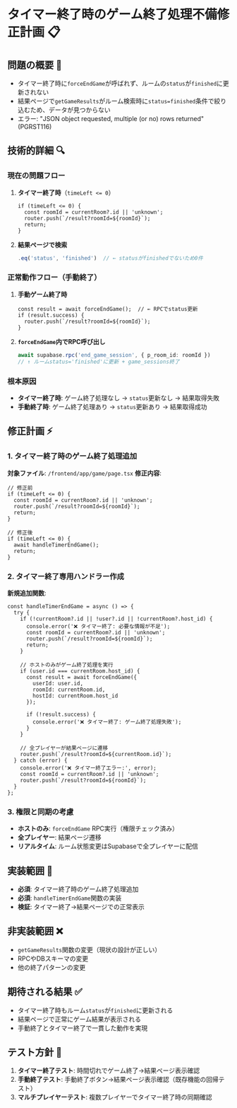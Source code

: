 # タイマー終了時のゲーム終了処理不備修正計画 📋

## 問題の概要 🐛
- タイマー終了時に`forceEndGame`が呼ばれず、ルームの`status`が`finished`に更新されない
- 結果ページで`getGameResults`がルーム検索時に`status=finished`条件で絞り込むため、データが見つからない
- エラー: "JSON object requested, multiple (or no) rows returned" (PGRST116)

## 技術的詳細 🔍

### 現在の問題フロー
1. **タイマー終了時**（`timeLeft <= 0`）
   ```tsx
   if (timeLeft <= 0) {
     const roomId = currentRoom?.id || 'unknown';
     router.push(`/result?roomId=${roomId}`); 
     return;
   }
   ```

2. **結果ページで検索**
   ```typescript
   .eq('status', 'finished')  // ← statusがfinishedでないため0件
   ```

### 正常動作フロー（手動終了）
1. **手動ゲーム終了時**
   ```tsx
   const result = await forceEndGame();  // ← RPCでstatus更新
   if (result.success) {
     router.push(`/result?roomId=${roomId}`);
   }
   ```

2. **`forceEndGame`内でRPC呼び出し**
   ```typescript
   await supabase.rpc('end_game_session', { p_room_id: roomId })
   // ↑ ルームstatus='finished'に更新 + game_sessions終了
   ```

### 根本原因
- **タイマー終了時**: ゲーム終了処理なし → `status`更新なし → 結果取得失敗
- **手動終了時**: ゲーム終了処理あり → `status`更新あり → 結果取得成功

## 修正計画 ⚡

### 1. タイマー終了時のゲーム終了処理追加
**対象ファイル**: `/frontend/app/game/page.tsx`
**修正内容**:
```tsx
// 修正前
if (timeLeft <= 0) {
  const roomId = currentRoom?.id || 'unknown';
  router.push(`/result?roomId=${roomId}`);
  return;
}

// 修正後
if (timeLeft <= 0) {
  await handleTimerEndGame();
  return;
}
```

### 2. タイマー終了専用ハンドラー作成
**新規追加関数**:
```tsx
const handleTimerEndGame = async () => {
  try {
    if (!currentRoom?.id || !user?.id || !currentRoom?.host_id) {
      console.error('❌ タイマー終了: 必要な情報が不足');
      const roomId = currentRoom?.id || 'unknown';
      router.push(`/result?roomId=${roomId}`);
      return;
    }

    // ホストのみがゲーム終了処理を実行
    if (user.id === currentRoom.host_id) {
      const result = await forceEndGame({
        userId: user.id,
        roomId: currentRoom.id,
        hostId: currentRoom.host_id
      });
      
      if (!result.success) {
        console.error('❌ タイマー終了: ゲーム終了処理失敗');
      }
    }
    
    // 全プレイヤーが結果ページに遷移
    router.push(`/result?roomId=${currentRoom.id}`);
  } catch (error) {
    console.error('❌ タイマー終了エラー:', error);
    const roomId = currentRoom?.id || 'unknown';
    router.push(`/result?roomId=${roomId}`);
  }
};
```

### 3. 権限と同期の考慮
- **ホストのみ**: `forceEndGame` RPC実行（権限チェック済み）
- **全プレイヤー**: 結果ページ遷移
- **リアルタイム**: ルーム状態変更はSupabaseで全プレイヤーに配信

## 実装範囲 📝
- **必須**: タイマー終了時のゲーム終了処理追加
- **必須**: `handleTimerEndGame`関数の実装
- **検証**: タイマー終了→結果ページでの正常表示

## 非実装範囲 ❌
- `getGameResults`関数の変更（現状の設計が正しい）
- RPCやDBスキーマの変更
- 他の終了パターンの変更

## 期待される結果 ✅
- タイマー終了時もルーム`status`が`finished`に更新される
- 結果ページで正常にゲーム結果が表示される
- 手動終了とタイマー終了で一貫した動作を実現

## テスト方針 🧪
1. **タイマー終了テスト**: 時間切れでゲーム終了→結果ページ表示確認
2. **手動終了テスト**: 手動終了ボタン→結果ページ表示確認（既存機能の回帰テスト）
3. **マルチプレイヤーテスト**: 複数プレイヤーでタイマー終了時の同期確認
